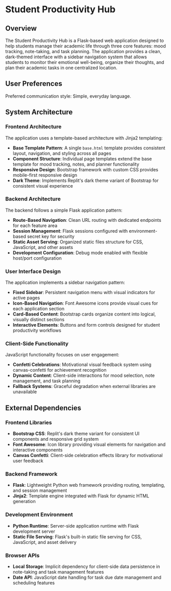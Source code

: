 # Student Productivity Hub

## Overview

The Student Productivity Hub is a Flask-based web application designed to help students manage their academic life through three core features: mood tracking, note-taking, and task planning. The application provides a clean, dark-themed interface with a sidebar navigation system that allows students to monitor their emotional well-being, organize their thoughts, and plan their academic tasks in one centralized location.

## User Preferences

Preferred communication style: Simple, everyday language.

## System Architecture

### Frontend Architecture
The application uses a template-based architecture with Jinja2 templating:
- **Base Template Pattern**: A single `base.html` template provides consistent layout, navigation, and styling across all pages
- **Component Structure**: Individual page templates extend the base template for mood tracking, notes, and planner functionality
- **Responsive Design**: Bootstrap framework with custom CSS provides mobile-first responsive design
- **Dark Theme**: Implements Replit's dark theme variant of Bootstrap for consistent visual experience

### Backend Architecture
The backend follows a simple Flask application pattern:
- **Route-Based Navigation**: Clean URL routing with dedicated endpoints for each feature area
- **Session Management**: Flask sessions configured with environment-based secret key for security
- **Static Asset Serving**: Organized static files structure for CSS, JavaScript, and other assets
- **Development Configuration**: Debug mode enabled with flexible host/port configuration

### User Interface Design
The application implements a sidebar navigation pattern:
- **Fixed Sidebar**: Persistent navigation menu with visual indicators for active pages
- **Icon-Based Navigation**: Font Awesome icons provide visual cues for each application section
- **Card-Based Content**: Bootstrap cards organize content into logical, visually distinct sections
- **Interactive Elements**: Buttons and form controls designed for student productivity workflows

### Client-Side Functionality
JavaScript functionality focuses on user engagement:
- **Confetti Celebrations**: Motivational visual feedback system using canvas-confetti for achievement recognition
- **Dynamic Content**: Client-side interactions for mood selection, note management, and task planning
- **Fallback Systems**: Graceful degradation when external libraries are unavailable

## External Dependencies

### Frontend Libraries
- **Bootstrap CSS**: Replit's dark theme variant for consistent UI components and responsive grid system
- **Font Awesome**: Icon library providing visual elements for navigation and interactive components
- **Canvas Confetti**: Client-side celebration effects library for motivational user feedback

### Backend Framework
- **Flask**: Lightweight Python web framework providing routing, templating, and session management
- **Jinja2**: Template engine integrated with Flask for dynamic HTML generation

### Development Environment
- **Python Runtime**: Server-side application runtime with Flask development server
- **Static File Serving**: Flask's built-in static file serving for CSS, JavaScript, and asset delivery

### Browser APIs
- **Local Storage**: Implicit dependency for client-side data persistence in note-taking and task management features
- **Date API**: JavaScript date handling for task due date management and scheduling features